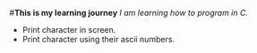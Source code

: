 #**This is my learning journey**
_I am learning how to program in C._
* Print character in screen.
* Print character using their ascii numbers.
